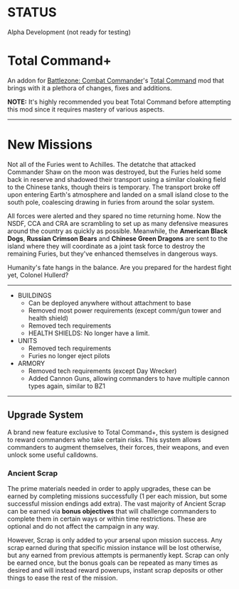 # STATUS
Alpha Development (not ready for testing)

# Total Command+
An addon for [Battlezone: Combat Commander](https://store.steampowered.com/app/624970/Battlezone_Combat_Commander/)'s [Total Command](https://steamcommunity.com/sharedfiles/filedetails/?id=2344006579) mod that brings with it a plethora of changes, fixes and additions.

**NOTE:** It's highly recommended you beat Total Command before attempting this mod since it requires mastery of various aspects.
_____
# New Missions
Not all of the Furies went to Achilles. The detatche that attacked Commander Shaw on the moon was destroyed, but the Furies held some back in reserve and shadowed their transport using a similar cloaking field to the Chinese tanks, though theirs is temporary. The transport broke off upon entering Earth's atmosphere and landed on a small island close to the south pole, coalescing drawing in furies from around the solar system.

All forces were alerted and they spared no time returning home. Now the NSDF, CCA and CRA are scrambling to set up as many defensive measures around the country as quickly as possible. Meanwhile, the **American Black Dogs**, **Russian Crimson Bears** and **Chinese Green Dragons** are sent to the island where they will coordinate as a joint task force to destroy the remaining Furies, but they've enhanced themselves in dangerous ways. 

Humanity's fate hangs in the balance. Are you prepared for the hardest fight yet, Colonel Hullerd?
_____
* BUILDINGS
	* Can be deployed anywhere without attachment to base
	* Removed most power requirements (except comm/gun tower and health shield)
	* Removed tech requirements
	* HEALTH SHIELDS: No longer have a limit.
* UNITS
	* Removed tech requirements
	* Furies no longer eject pilots
* ARMORY
	* Removed tech requirements (except Day Wrecker)
	* Added Cannon Guns, allowing commanders to have multiple cannon types again, similar to BZ1
_____
## Upgrade System
A brand new feature exclusive to Total Command+, this system is designed to reward commanders who take certain risks. This system allows commanders to augment themselves, their forces, their weapons, and even unlock some useful calldowns.

### Ancient Scrap
The prime materials needed in order to apply upgrades, these can be earned by completing missions successfully (1 per each mission, but some successful mission endings add extra). The vast majority of Ancient Scrap can be earned via **bonus objectives** that will challenge commanders to complete them in certain ways or within time restrictions. These are optional and do not affect the campaign in any way.

However, Scrap is only added to your arsenal upon mission success. Any scrap earned during that specific mission instance will be lost otherwise, but any earned from previous attempts is permanently kept. 
Scrap can only be earned once, but the bonus goals can be repeated as many times as desired and will instead reward powerups, instant scrap deposits or other things to ease the rest of the mission.
